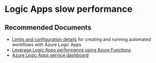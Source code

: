 <properties
    pageTitle="Logic Apps slow performance"
    description="Logic Apps slow performance"
    service="microsoft.logicapps"
    resource="logicapps"
    authors="v-miegge"
    ms.author="mquian"
    displayOrder=""
    selfHelpType="generic"
    supportTopicIds="32588766"
    resourceTags=""
    productPesIds="15791"
    cloudEnvironments="public"
    articleId="oli02tg3-706d-401c-b919-f924c12f1e9f"
/>

# Logic Apps slow performance

## **Recommended Documents**

* [Limits and configuration details](https://docs.microsoft.com/azure/logic-apps/logic-apps-limits-and-config) for creating and running automated workflows with Azure Logic Apps 
* [Leverage Logic Apps performance using Azure Functions](https://social.technet.microsoft.com/wiki/contents/articles/38934.leverage-your-logic-apps-performance-using-azure-functions.aspx)
* [Azure Logic Apps service dashboard](https://status.azure.com/status)
